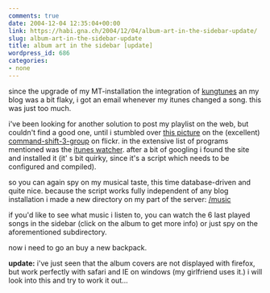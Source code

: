 ```yaml
---
comments: true
date: 2004-12-04 12:35:04+00:00
link: https://habi.gna.ch/2004/12/04/album-art-in-the-sidebar-update/
slug: album-art-in-the-sidebar-update
title: album art in the sidebar [update]
wordpress_id: 686
categories:
- none
---
```



since the upgrade of my MT-installation the integration of [kungtunes](http://www.kung-foo.tv/itti.php) an my blog was a bit flaky, i got an email whenever my itunes changed a song. this was just too much.
  
i've been looking for another solution to post my playlist on the web, but couldn't find a good one, until i stumbled over [this picture](https://www.flickr.com/photos/schubart/1633225/) on the (excellent) [command-shift-3-group](https://www.flickr.com/groups/cs3/) on flickr. in the extensive list of programs mentioned was the [itunes watcher](http://old.thoughtanomalies.com/offerings/ituneswatcher/). after a bit of googling i found the site and installed it (it' s bit quirky, since it's a script which needs to be configured and compiled).
  
so you can again spy on my musical taste, this time database-driven and quite nice. because the script works fully independent of any blog installation i made a new directory on my part of the server: [/music](../music)
  
if you'd like to see what music i listen to, you can watch the 6 last played songs in the sidebar (click on the album to get more info) or just spy on the aforementioned subdirectory.
  
now i need to go an buy a new backpack.



**update:** i've just seen that the album covers are not displayed with firefox, but work perfectly with safari and IE on windows (my girlfriend uses it.) i will look into this and try to work it out...

